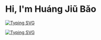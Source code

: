 # Hi, I'm Huáng Jiũ Bǎo

[![Typing SVG](https://readme-typing-svg.herokuapp.com?font=Roboto&weight=600&size=23&pause=1000&color=C9A828&width=435&lines=Th%E1%BB%A3+S%C4%83n+Qu%C3%BD+B%C3%A0)](https://git.io/typing-svg)

[![Typing SVG](https://readme-typing-svg.herokuapp.com?font=Fira+Code&pause=1000&color=D3F78A&width=435&lines=%C4%90%C3%A0n+%C3%B4ng+%C4%91%C3%ADt+ph%E1%BA%A3i+nhi%E1%BB%81u+l%C3%B4ng%2C+bao+nhi%C3%AAu+l%C3%B4ng+%C4%91%C3%ADt+c%C5%A9ng+kh%C3%B4ng+h%C3%A0i+l%C3%B2ng)](https://git.io/typing-svg)
